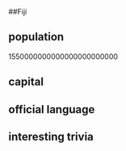 ##Fiji
## population
1550000000000000000000000

## capital

 
## official language


## interesting trivia



